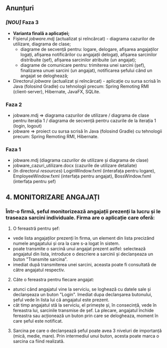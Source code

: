 ## Anunțuri
### ***[NOU]*** **Faza 3**
- **Varianta finală a aplicației;**
- Fișierul *jobware.mdj* (actualizat și reîncărcat) - diagrama cazurilor de utilizare, diagrama de clase;
  - diagrame de secvență pentru: logare, delogare, afișarea angajaților logați, afișarea notificărilor cu angajații delogați, afișarea sarcinilor distribuite (șef), afișarea sarcinilor atribuite (un angajat);
  - diagrame de comunicare pentru: trimiterea unei sarcini (șef), finalizarea unuei sarcini (un angajat), notificarea șefului când un angajat se deloghează;
- Directorul *jobware* (actualizat și reîncărcat) - aplicație cu sursa scrisă în Java (folosind Gradle) cu tehnologii precum: Spring Remoting RMI (client-server), Hibernate, JavaFX, SQLite.

### **Faza 2**
- jobware.mdj => diagrama cazurilor de utilizare / diagrama de clase pentru iterația 1 / diagrama de secvență pentru cazurile de la iterația 1 (login, logout)
- jobware => proiect cu sursa scrisă în Java (folosind Gradle) cu tehnologii precum: Spring Remoting RMI, Hibernate.

### **Faza 1**
- jobware.mdj (diagrama cazurilor de utilizare și diagrama de clase)
- jobware_cazuri_utilizare.docx (cazurile de utilizare detaliate)
- (în directorul *resources*) LoginWindow.fxml (interafața pentru logare), EmployeeWindow.fxml (interfața pentru angajat), BossWindow.fxml (interfața pentru șef)

## 4. MONITORIZARE ANGAJAȚI 
### Într-o firmă, șeful monitorizează angajații prezenți la lucru și le traseaza sarcini individuale. Firma are o aplicație care oferă: 
1. O fereastră pentru șef:
- vede lista angajaților prezenți în firma, un element din lista precizând numele angajatului și ora la care s-a logat în sistem.
- poate transmite o sarcină unui angajat prezent astfel: selectează angajatul din lista, introduce o descriere a sarcinii și declanșeaza un buton "Transmite sarcina".
- imediat după transmiterea unei sarcini, aceasta poate fi consultată de către angajatul respectiv.
2. Câte o fereastra pentru fiecare angajat:
- atunci când angajatul vine la serviciu, se loghează cu datele sale și declanșeaza un buton "Login". Imediat dupa declanșarea butonului, șeful vede în lista lui că angajatul este prezent.
- cât timp angajatul stă la serviciu, el primește și, în consecință, vede în fereastra lui, sarcinile transmise de șef. La plecare, angajatul închide fereastra sau acționează un buton prin care se delogheaza, moment în care șeful este notificat.
3. Sarcina pe care o declanșează șeful poate avea 3 niveluri de importanță (mică, medie, mare). Prin intermediul unui buton, acesta poate marca o sarcina ca fiind realizată.
